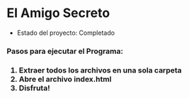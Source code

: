 <h1>El Amigo Secreto</h1>

- Estado del proyecto: Completado

<h3>Pasos para ejecutar el Programa:<h3>
<ol>
    <li>Extraer todos los archivos en una sola carpeta</li>
    <li>Abre el archivo index.html</li>
   <li>Disfruta!</li>
</ol>
  
